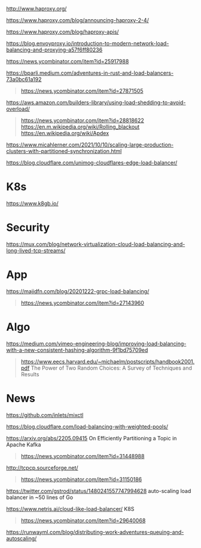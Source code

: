 
http://www.haproxy.org/

https://www.haproxy.com/blog/announcing-haproxy-2-4/

https://www.haproxy.com/blog/haproxy-apis/

https://blog.envoyproxy.io/introduction-to-modern-network-load-balancing-and-proxying-a57f6ff80236

https://news.ycombinator.com/item?id=25917988

https://bparli.medium.com/adventures-in-rust-and-load-balancers-73a0bc61a192
> https://news.ycombinator.com/item?id=27871505

https://aws.amazon.com/builders-library/using-load-shedding-to-avoid-overload/
> https://news.ycombinator.com/item?id=28818622
> https://en.m.wikipedia.org/wiki/Rolling_blackout
> https://en.wikipedia.org/wiki/Apdex

https://www.micahlerner.com/2021/10/10/scaling-large-production-clusters-with-partitioned-synchronization.html

https://blog.cloudflare.com/unimog-cloudflares-edge-load-balancer/

# K8s
https://www.k8gb.io/

# Security
https://mux.com/blog/network-virtualization-cloud-load-balancing-and-long-lived-tcp-streams/

# App
https://majidfn.com/blog/20201222-grpc-load-balancing/
> https://news.ycombinator.com/item?id=27143960

# Algo
https://medium.com/vimeo-engineering-blog/improving-load-balancing-with-a-new-consistent-hashing-algorithm-9f1bd75709ed
> https://www.eecs.harvard.edu/~michaelm/postscripts/handbook2001.pdf The Power of Two Random Choices: A Survey of Techniques and Results

# News
https://github.com/inlets/mixctl

https://blog.cloudflare.com/load-balancing-with-weighted-pools/

https://arxiv.org/abs/2205.09415 On Efficiently Partitioning a Topic in Apache Kafka
> https://news.ycombinator.com/item?id=31448988

http://tcpcp.sourceforge.net/
> https://news.ycombinator.com/item?id=31150186

https://twitter.com/gstrod/status/1480241557747994628 auto-scaling load balancer in ~50 lines of Go

https://www.netris.ai/cloud-like-load-balancer/ K8S
> https://news.ycombinator.com/item?id=29640068

https://runwayml.com/blog/distributing-work-adventures-queuing-and-autoscaling/


